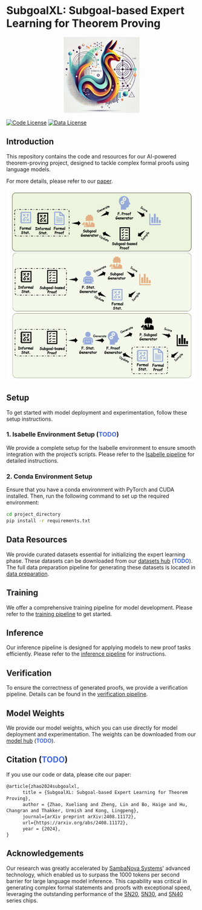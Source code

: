 # SubgoalXL: Subgoal-based Expert Learning for Theorem Proving

<div align="center">

<img src="assets/images/project_logo.png" alt="Project Logo" width="200"/>

</div>

[![Code License](https://img.shields.io/badge/Code%20License-GPL_3.0-green.svg)](LICENSE)
[![Data License](https://img.shields.io/badge/Data%20License-CC%20By%20NC%204.0-red.svg)](DATA_LICENSE)

## Introduction

This repository contains the code and resources for our AI-powered theorem-proving project, designed to tackle complex formal proofs using language models.

For more details, please refer to our [paper](https://arxiv.org/abs/placeholder).

<p align="center">

<img src="assets/images/theorem_proving_pipeline.png" alt="Theorem-Proving Pipeline"/>

</p>

## Setup

To get started with model deployment and experimentation, follow these setup instructions.

### 1. Isabelle Environment Setup (<span style="color: #4169e1; font-weight: bold;">TODO</span>)

We provide a complete setup for the Isabelle environment to ensure smooth integration with the project’s scripts. Please refer to the [Isabelle pipeline](path/to/repo/isabelle_setup) for detailed instructions.

### 2. Conda Environment Setup

Ensure that you have a conda environment with PyTorch and CUDA installed. Then, run the following command to set up the required environment:

```bash
cd project_directory
pip install -r requirements.txt
```

## Data Resources

We provide curated datasets essential for initializing the expert learning phase. These datasets can be downloaded from our [datasets hub](https://huggingface.co/datasets/username/data) (<span style="color: #4169e1; font-weight: bold;">TODO</span>). The full data preparation pipeline for generating these datasets is located in [data preparation](data_preparation/README.md).

## Training

We offer a comprehensive training pipeline for model development. Please refer to the [training pipeline](training/README.md) to get started.

## Inference

Our inference pipeline is designed for applying models to new proof tasks efficiently. Please refer to the [inference pipeline](inference/README.md) for instructions.

## Verification

To ensure the correctness of generated proofs, we provide a verification pipeline. Details can be found in the [verification pipeline](verification).

## Model Weights

We provide our model weights, which you can use directly for model deployment and experimentation. The weights can be downloaded from our [model hub](https://huggingface.co/username/project-model) (<span style="color: #4169e1; font-weight: bold;">TODO</span>).

## Citation (<span style="color: #4169e1; font-weight: bold;">TODO</span>)

If you use our code or data, please cite our paper:

```
@article{zhao2024subgoalxl,
      title = {SubgoalXL: Subgoal-based Expert Learning for Theorem Proving},
      author = {Zhao, Xueliang and Zheng, Lin and Bo, Haige and Hu, Changran and Thakker, Urmish and Kong, Lingpeng},
      journal={arXiv preprint arXiv:2408.11172},
      url={https://arxiv.org/abs/2408.11172}, 
      year = {2024},
}
```

## Acknowledgements

Our research was greatly accelerated by [SambaNova Systems](https://sambanova.ai)' advanced technology, which enabled us to surpass the 1000 tokens per second barrier for large language model inference. This capability was critical in generating complex formal statements and proofs with exceptional speed, leveraging the outstanding performance of the [SN20](https://sambanova.ai/products/sn20/), [SN30](https://sambanova.ai/products/sn30/), and [SN40](https://sambanova.ai/products/sn40/) series chips. 
